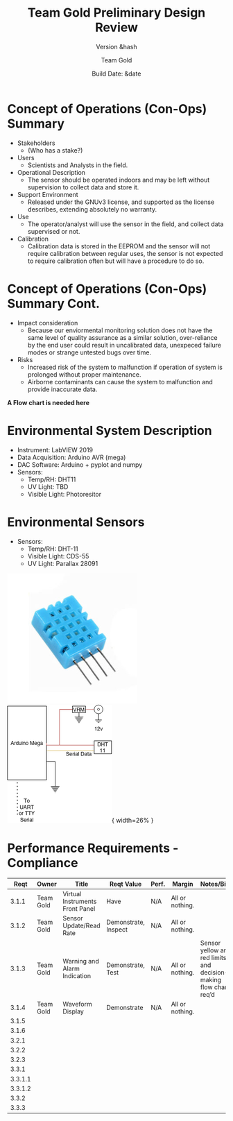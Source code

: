 ﻿---
title:
 - Team Gold Preliminary Design Review
subtitle:
 - Version &hash
author:
 - Team Gold
institute:
 - Southern New Hampshire University
description: |
    This should be filled out
theme: Madrid
navigation: frame
date: "Build Date: &date"
aspectratio: 1610
logo: resources/logo.png
fontsize: 8pt
---


# Concept of Operations (Con-Ops) Summary

 - Stakeholders
   - (Who has a stake?)
 - Users
   - Scientists and Analysts in the field.
 - Operational Description
   - The sensor should be operated indoors and may be left without supervision to collect data and store it.
 - Support Environment
   - Released under the GNUv3 license, and supported as the license describes, extending absolutely no warranty.
 - Use
   - The operator/analyst will use the sensor in the field, and collect data supervised or not.
 - Calibration
   - Calibration data is stored in the EEPROM and the sensor will not require calibration between regular uses, the sensor is not expected to require calibration often but will have a procedure to do so.


# Concept of Operations (Con-Ops) Summary Cont.

 - Impact consideration
   - Because our enviormental monitoring solution does not have the same level of quality assurance as a similar solution, over-reliance by the end user could result in uncalibrated data, unexpeced failure modes or strange untested bugs over time.
 - Risks
   - Increased risk of the system to malfunction if operation of system is prolonged without proper maintenance.
   - Airborne contaminants can cause the system to malfunction and provide inaccurate data.

**A Flow chart is needed here**


# Environmental System Description

 - Instrument: LabVIEW 2019
 - Data Acquisition: Arduino AVR (mega)
 - DAC Software: Arduino + pyplot and numpy
 - Sensors:
   - Temp/RH: DHT11
   - UV Light: TBD
   - Visible Light: Photoresitor


# Environmental Sensors

 - Sensors:
   - Temp/RH: DHT-11
   - Visible Light: CDS-55
   - UV Light: Parallax 28091

![DHT 11 Sensor](resources/dht11.png)
![Sensor Package Schematic](resources/sensor_package_schematic.png){ width=26% }


# Performance Requirements - Compliance

| Reqt    | Owner     | Title                           | Reqt Value           | Perf. | Margin          | Notes/Bias                                                        |
|---------|-----------|---------------------------------|----------------------|-------|-----------------|-------------------------------------------------------------------|
| 3.1.1   | Team Gold | Virtual Instruments Front Panel | Have                 | N/A   | All or nothing. |                                                                   |
| 3.1.2   | Team Gold | Sensor Update/Read Rate         | Demonstrate, Inspect | N/A   | All or nothing. |                                                                   |
| 3.1.3   | Team Gold | Warning and Alarm Indication    | Demonstrate, Test    | N/A   | All or nothing. | Sensor yellow and red limits and decision-making flow chart req’d |
| 3.1.4   | Team Gold | Waveform Display                | Demonstrate          | N/A   | All or nothing. |                                                                   |
| 3.1.5   |           |                                 |                      |       |                 |                                                                   |
| 3.1.6   |           |                                 |                      |       |                 |                                                                   |
| 3.2.1   |           |                                 |                      |       |                 |                                                                   |
| 3.2.2   |           |                                 |                      |       |                 |                                                                   |
| 3.2.3   |           |                                 |                      |       |                 |                                                                   |
| 3.3.1   |           |                                 |                      |       |                 |                                                                   |
| 3.3.1.1 |           |                                 |                      |       |                 |                                                                   |
| 3.3.1.2 |           |                                 |                      |       |                 |                                                                   |
| 3.3.2   |           |                                 |                      |       |                 |                                                                   |
| 3.3.3   |           |                                 |                      |       |                 |                                                                   |